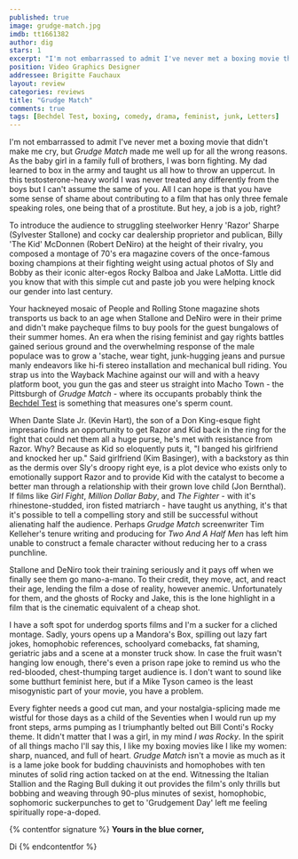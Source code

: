 ```yaml
---
published: true
image: grudge-match.jpg
imdb: tt1661382
author: dig 
stars: 1
excerpt: "I'm not embarrassed to admit I've never met a boxing movie that didn't make me cry, but Grudge Match made me well up for all the wrong reasons."
position: Video Graphics Designer 
addressee: Brigitte Fauchaux
layout: review
categories: reviews
title: "Grudge Match"
comments: true
tags: [Bechdel Test, boxing, comedy, drama, feminist, junk, Letters]
---
```

I'm not embarrassed to admit I've never met a boxing movie that didn't make me cry, but _Grudge Match_ made me well up for all the wrong reasons. As the baby girl in a family full of brothers, I was born fighting. My dad learned to box in the army and taught us all how to throw an uppercut. In this testosterone-heavy world I was never treated any differently from the boys but I can't assume the same of you. All I can hope is that you have some sense of shame about contributing to a film that has only three female speaking roles, one being that of a prostitute. But hey, a job is a job, right?

To introduce the audience to struggling steelworker Henry 'Razor' Sharpe (Sylvester Stallone) and cocky car dealership proprietor and publican, Billy 'The Kid' McDonnen (Robert DeNiro) at the height of their rivalry, you composed a montage of 70's era magazine covers of the once-famous boxing champions at their fighting weight using actual photos of Sly and Bobby as their iconic alter-egos Rocky Balboa and Jake LaMotta.  Little did you know that with this simple cut and paste job you were helping knock our gender into last century. 

Your hackneyed mosaic of People and Rolling Stone magazine shots transports us back to an age when Stallone and DeNiro were in their prime and didn't make paycheque films to buy pools for the guest bungalows of their summer homes. An era when the rising feminist and gay rights battles gained serious ground and the overwhelming response of the male populace was to grow a 'stache, wear tight, junk-hugging jeans and pursue manly endeavors like hi-fi stereo installation and mechanical bull riding. You strap us into the Wayback Machine against our will and with a heavy platform boot, you gun the gas and steer us straight into Macho Town - the Pittsburgh of _Grudge Match_ - where its occupants probably think the [Bechdel Test][1] is something that measures one's sperm count. 

   [1]: http://en.wikipedia.org/wiki/Bechdel_test

When Dante Slate Jr. (Kevin Hart), the son of a Don King-esque fight impresario finds an opportunity to get Razor and Kid back in the ring for the fight that could net them all a huge purse, he's met with resistance from Razor. Why? Because as Kid so eloquently puts it, "I banged his girlfriend and knocked her up." Said girlfriend (Kim Basinger), with a backstory as thin as the dermis over Sly's droopy right eye, is a plot device who exists only to emotionally support Razor and to provide Kid with the catalyst to become a better man through a relationship with their grown love child (Jon Bernthal). If films like _Girl Fight_, _Million Dollar Baby_, and _The Fighter_ - with it's rhinestone-studded, iron fisted matriarch - have taught us anything, it's that it's possible to tell a compelling story and still be successful without alienating half the audience. Perhaps _Grudge Match_ screenwriter Tim Kelleher's tenure writing and producing for _Two And A Half Men_ has left him unable to construct a female character without reducing her to a crass punchline.

Stallone and DeNiro took their training seriously and it pays off when we finally see them go mano-a-mano. To their credit, they move, act, and react their age, lending the film a dose of reality, however anemic. Unfortunately for them, and the ghosts of Rocky and Jake, this is the lone highlight in a film that is the cinematic equivalent of a cheap shot.

I have a soft spot for underdog sports films and I'm a sucker for a cliched montage. Sadly, yours opens up a Mandora's Box, spilling out lazy fart jokes, homophobic references, schoolyard comebacks, fat shaming, geriatric jabs and a scene at a monster truck show. In case the fruit wasn't hanging low enough, there's even a prison rape joke to remind us who the red-blooded, chest-thumping target audience is. I don't want to sound like some butthurt feminist here, but if a Mike Tyson cameo is the least misogynistic part of your movie, you have a problem.

Every fighter needs a good cut man, and your nostalgia-splicing made me wistful for those days as a child of the Seventies when I would run up my front steps, arms pumping as I triumphantly belted out Bill Conti's Rocky theme. It didn't matter that I was a girl, in my mind _l was Rocky_. In the spirit of all things macho I'll say this, I like my boxing movies like I like my women: sharp, nuanced, and full of heart. _Grudge Match_ isn't a movie as much as it is a lame joke book for budding chauvinists and homophobes with ten minutes of solid ring action tacked on at the end. Witnessing the Italian Stallion and the Raging Bull duking it out provides the film's only thrills but bobbing and weaving through 90-plus minutes of sexist, homophobic, sophomoric suckerpunches to get to 'Grudgement Day' left me feeling spiritually rope-a-doped. 

{% contentfor signature %}
**Yours in the blue corner,**

Di
{% endcontentfor %}
